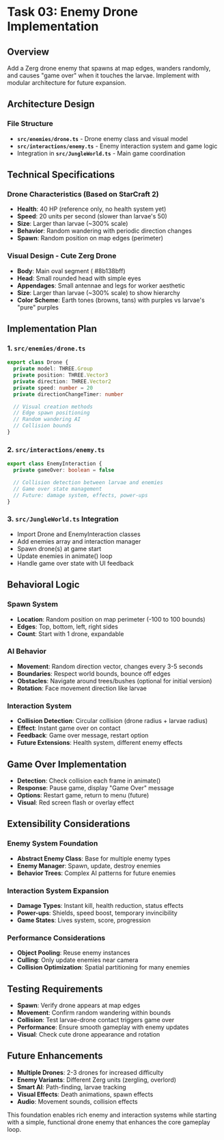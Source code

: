 # Task 03: Enemy Drone Implementation

## Overview
Add a Zerg drone enemy that spawns at map edges, wanders randomly, and causes "game over" when it touches the larvae. Implement with modular architecture for future expansion.

## Architecture Design

### File Structure
- **`src/enemies/drone.ts`** - Drone enemy class and visual model
- **`src/interactions/enemy.ts`** - Enemy interaction system and game logic
- Integration in **`src/JungleWorld.ts`** - Main game coordination

## Technical Specifications

### Drone Characteristics (Based on StarCraft 2)
- **Health**: 40 HP (reference only, no health system yet)
- **Speed**: 20 units per second (slower than larvae's 50)
- **Size**: Larger than larvae (~300% scale)
- **Behavior**: Random wandering with periodic direction changes
- **Spawn**: Random position on map edges (perimeter)

### Visual Design - Cute Zerg Drone
- **Body**: Main oval segment ( #8b138bff)
- **Head**: Small rounded head with simple eyes
- **Appendages**: Small antennae and legs for worker aesthetic
- **Size**: Larger than larvae (~300% scale) to show hierarchy
- **Color Scheme**: Earth tones (browns, tans) with purples vs larvae's "pure" purples

## Implementation Plan

### 1. `src/enemies/drone.ts`
```typescript
export class Drone {
  private model: THREE.Group
  private position: THREE.Vector3
  private direction: THREE.Vector2
  private speed: number = 20
  private directionChangeTimer: number

  // Visual creation methods
  // Edge spawn positioning
  // Random wandering AI
  // Collision bounds
}
```

### 2. `src/interactions/enemy.ts`
```typescript
export class EnemyInteraction {
  private gameOver: boolean = false

  // Collision detection between larvae and enemies
  // Game over state management
  // Future: damage system, effects, power-ups
}
```

### 3. `src/JungleWorld.ts` Integration
- Import Drone and EnemyInteraction classes
- Add enemies array and interaction manager
- Spawn drone(s) at game start
- Update enemies in animate() loop
- Handle game over state with UI feedback

## Behavioral Logic

### Spawn System
- **Location**: Random position on map perimeter (-100 to 100 bounds)
- **Edges**: Top, bottom, left, right sides
- **Count**: Start with 1 drone, expandable

### AI Behavior
- **Movement**: Random direction vector, changes every 3-5 seconds
- **Boundaries**: Respect world bounds, bounce off edges
- **Obstacles**: Navigate around trees/bushes (optional for initial version)
- **Rotation**: Face movement direction like larvae

### Interaction System
- **Collision Detection**: Circular collision (drone radius + larvae radius)
- **Effect**: Instant game over on contact
- **Feedback**: Game over message, restart option
- **Future Extensions**: Health system, different enemy effects

## Game Over Implementation
- **Detection**: Check collision each frame in animate()
- **Response**: Pause game, display "Game Over" message
- **Options**: Restart game, return to menu (future)
- **Visual**: Red screen flash or overlay effect

## Extensibility Considerations 

### Enemy System Foundation
- **Abstract Enemy Class**: Base for multiple enemy types
- **Enemy Manager**: Spawn, update, destroy enemies
- **Behavior Trees**: Complex AI patterns for future enemies

### Interaction System Expansion
- **Damage Types**: Instant kill, health reduction, status effects
- **Power-ups**: Shields, speed boost, temporary invincibility
- **Game States**: Lives system, score, progression

### Performance Considerations
- **Object Pooling**: Reuse enemy instances
- **Culling**: Only update enemies near camera
- **Collision Optimization**: Spatial partitioning for many enemies

## Testing Requirements
- **Spawn**: Verify drone appears at map edges
- **Movement**: Confirm random wandering within bounds
- **Collision**: Test larvae-drone contact triggers game over
- **Performance**: Ensure smooth gameplay with enemy updates
- **Visual**: Check cute drone appearance and rotation

## Future Enhancements
- **Multiple Drones**: 2-3 drones for increased difficulty
- **Enemy Variants**: Different Zerg units (zergling, overlord)
- **Smart AI**: Path-finding, larvae tracking
- **Visual Effects**: Death animations, spawn effects
- **Audio**: Movement sounds, collision effects

This foundation enables rich enemy and interaction systems while starting with a simple, functional drone enemy that enhances the core gameplay loop.